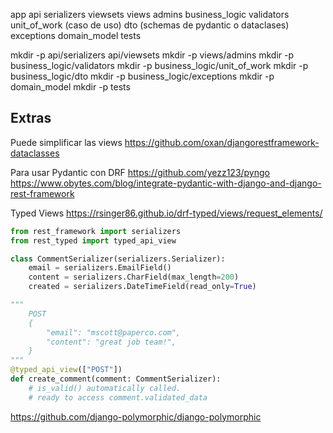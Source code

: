 app
    api
        serializers
        viewsets
    views
        admins
    business_logic
        validators
        unit_of_work (caso de uso)
        dto (schemas de pydantic o dataclases)
        exceptions
    domain_model
    tests

mkdir -p api/serializers api/viewsets
mkdir -p views/admins
mkdir -p business_logic/validators
mkdir -p business_logic/unit_of_work
mkdir -p business_logic/dto
mkdir -p business_logic/exceptions
mkdir -p domain_model
mkdir -p tests


## Extras
Puede simplificar las views https://github.com/oxan/djangorestframework-dataclasses

Para usar Pydantic con DRF 
https://github.com/yezz123/pyngo
https://www.obytes.com/blog/integrate-pydantic-with-django-and-django-rest-framework


Typed Views
https://rsinger86.github.io/drf-typed/views/request_elements/
```python
from rest_framework import serializers
from rest_typed import typed_api_view

class CommentSerializer(serializers.Serializer):
    email = serializers.EmailField()
    content = serializers.CharField(max_length=200)
    created = serializers.DateTimeField(read_only=True)

"""
    POST
    {
        "email": "mscott@paperco.com",
        "content": "great job team!",
    }
"""
@typed_api_view(["POST"])
def create_comment(comment: CommentSerializer):
    # is_valid() automatically called.
    # ready to access comment.validated_data
```

https://github.com/django-polymorphic/django-polymorphic